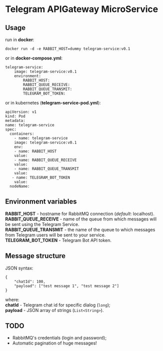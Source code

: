# Telegram APIGateway MicroService

## Usage

run in **docker**:

    docker run -d -e RABBIT_HOST=dummy telegram-service:v0.1

or in **docker-compose.yml**:

    telegram-service:
        image: telegram-service:v0.1
        environment:
            RABBIT_HOST:
            RABBIT_QUEUE_RECEIVE:
            RABBIT_QUEUE_TRANSMIT:
            TELEGRAM_BOT_TOKEN:

or in kubernetes (**telegram-service-pod.yml**):

    apiVersion: v1
    kind: Pod
    metadata:
    name: telegram-service
    spec:
      containers:
        - name: telegram-service
        image: telegram-service:v0.1
        env:
        - name: RABBIT_HOST
        value: 
        - name: RABBIT_QUEUE_RECEIVE
        value: 
        - name: RABBIT_QUEUE_TRANSMIT
        value: 
       - name: TELEGRAM_BOT_TOKEN
        value: 
      nodeName: 


## Environment variables

**RABBIT_HOST** - hostname for RabbitMQ connection (*default*: localhost).  
**RABBIT_QUEUE_RECEIVE** - name of the queue from which messages will be sent using the Telegram Service.  
**RABBIT_QUEUE_TRANSMIT** - the name of the queue to which messages from Telegram users will be sent to your service.  
**TELEGRAM_BOT_TOKEN** - Telegram Bot API token.  

## Message structure

JSON syntax:  

    {
        "chatId": 100,
        "payload": ["test message 1", "test message 2"]
    }

where:  
**chatId** - Telegram chat id for specific dialog (`long`);  
**payload** - JSON array of strings (`List<String>`).  

## TODO

- RabbitMQ's credentials (login and password);
- Automatic pagination of huge messages!
